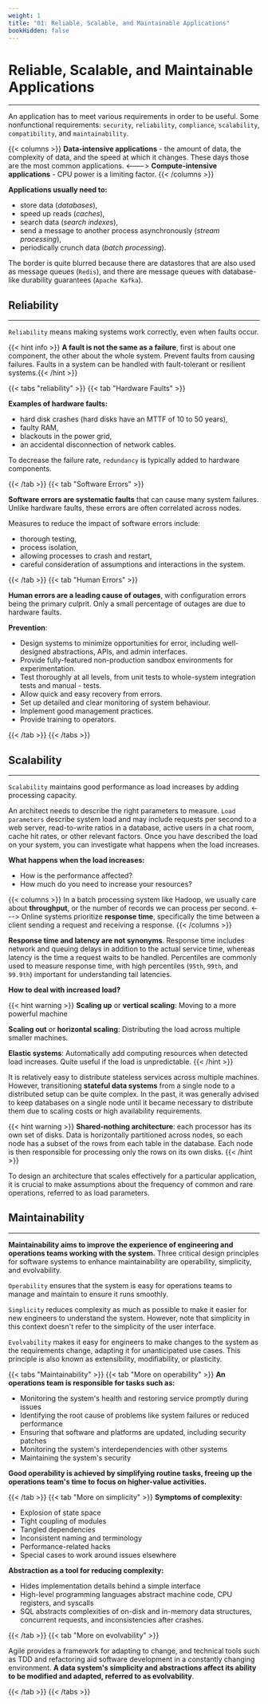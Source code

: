 ```yaml
---
weight: 1
title: "01: Reliable, Scalable, and Maintainable Applications"
bookHidden: false
---
```


# Reliable, Scalable, and Maintainable Applications
---

An application has to meet various requirements in order to be useful. Some nonfunctional requirements: `security`, `reliability`, `compliance`, `scalability`, `compatibility`, and `maintainability`.

{{< columns >}}
**Data-intensive applications** - the amount of data, the complexity of data, and the speed at which it changes. These days those are the most common applications.
<--->
**Compute-intensive applications** - CPU power is a limiting factor.
{{< /columns >}}

**Applications usually need to:**
- store data (*databases*),
- speed up reads (*caches*),
- search data (*search indexes*),
- send a message to another process asynchronously (*stream processing*),
- periodically crunch data (*batch processing*).

The border is quite blurred because there are datastores that are also used as message queues (`Redis`), and there are message queues with database-like durability guarantees (`Apache Kafka`).


## Reliability
---

`Reliability` means making systems work correctly, even when faults occur.

{{< hint info >}} **A fault is not the same as a failure**, first is about one component, the other about the whole system. Prevent faults from causing failures. Faults in a system can be handled with fault-tolerant or resilient systems.{{< /hint >}}

{{< tabs "reliability" >}}
{{< tab "Hardware Faults" >}}

**Examples of hardware faults:**
- hard disk crashes (hard disks have an MTTF of 10 to 50 years),
- faulty RAM,
- blackouts in the power grid,
- an accidental disconnection of network cables.

To decrease the failure rate, `redundancy` is typically added to hardware components.

{{< /tab >}}
{{< tab "Software Errors" >}}

**Software errors are systematic faults** that can cause many system failures. Unlike hardware faults, these errors are often correlated across nodes.

Measures to reduce the impact of software errors include:
- thorough testing,
- process isolation,
- allowing processes to crash and restart,
- careful consideration of assumptions and interactions in the system.

{{< /tab >}}
{{< tab "Human Errors" >}}

**Human errors are a leading cause of outages**, with configuration errors being the primary culprit. Only a small percentage of outages are due to hardware faults.

**Prevention**:
- Design systems to minimize opportunities for error, including well-designed abstractions, APIs, and admin interfaces.
- Provide fully-featured non-production sandbox environments for experimentation.
- Test thoroughly at all levels, from unit tests to whole-system integration tests and manual - tests.
- Allow quick and easy recovery from errors.
- Set up detailed and clear monitoring of system behaviour.
- Implement good management practices.
- Provide training to operators.

{{< /tab >}}
{{< /tabs >}}

## Scalability
---

`Scalability` maintains good performance as load increases by adding processing capacity.

An architect needs to describe the right parameters to measure. `Load parameters` describe system load and may include requests per second to a web server, read-to-write ratios in a database, active users in a chat room, cache hit rates, or other relevant factors. Once you have described the load on your system, you can investigate what happens when the load increases.

**What happens when the load increases:**
- How is the performance affected?
- How much do you need to increase your resources?

{{< columns >}}
In a batch processing system like Hadoop, we usually care about **throughput**, or the number of records we can process per second.
<--->
Online systems prioritize **response time**, specifically the time between a client sending a request and receiving a response.
{{< /columns >}}

**Response time and latency are not synonyms**. Response time includes network and queuing delays in addition to the actual service time, whereas latency is the time a request waits to be handled. Percentiles are commonly used to measure response time, with high percentiles (`95th`, `99th`, and `99.9th`) important for understanding tail latencies.

**How to deal with increased load?**

{{< hint warning >}}
**Scaling up** or **vertical scaling**: Moving to a more powerful machine

**Scaling out** or **horizontal scaling**: Distributing the load across multiple smaller machines.

**Elastic systems**: Automatically add computing resources when detected load increases. Quite useful if the load is unpredictable.
{{< /hint >}}

It is relatively easy to distribute stateless services across multiple machines. However, transitioning **stateful data systems** from a single node to a distributed setup can be quite complex. In the past, it was generally advised to keep databases on a single node until it became necessary to distribute them due to scaling costs or high availability requirements.

{{< hint warning >}}
**Shared-nothing architecture**: each processor has its own set of disks. Data is horizontally partitioned across nodes, so each node has a subset of the rows from each table in the database. Each node is then responsible for processing only the rows on its own disks.
{{< /hint >}}

To design an architecture that scales effectively for a particular application, it is crucial to make assumptions about the frequency of common and rare operations, referred to as load parameters.

## Maintainability
---

**Maintainability aims to improve the experience of engineering and operations teams working with the system.** Three critical design principles for software systems to enhance maintainability are operability, simplicity, and evolvability.

`Operability` ensures that the system is easy for operations teams to manage and maintain to ensure it runs smoothly.

`Simplicity` reduces complexity as much as possible to make it easier for new engineers to understand the system. However, note that simplicity in this context doesn't refer to the simplicity of the user interface.

`Evolvability` makes it easy for engineers to make changes to the system as the requirements change, adapting it for unanticipated use cases. This principle is also known as extensibility, modifiability, or plasticity.

{{< tabs "Maintainability" >}}
{{< tab "More on operability" >}}
**An operations team is responsible for tasks such as:**
- Monitoring the system's health and restoring service promptly during issues
- Identifying the root cause of problems like system failures or reduced performance
- Ensuring that software and platforms are updated, including security patches
- Monitoring the system's interdependencies with other systems
- Maintaining the system's security

**Good operability is achieved by simplifying routine tasks, freeing up the operations team's time to focus on higher-value activities.**

{{< /tab >}}
{{< tab "More on simplicity" >}}
**Symptoms of complexity:**
- Explosion of state space
- Tight coupling of modules
- Tangled dependencies
- Inconsistent naming and terminology
- Performance-related hacks
- Special cases to work around issues elsewhere

**Abstraction as a tool for reducing complexity:**
- Hides implementation details behind a simple interface
- High-level programming languages abstract machine code, CPU registers, and syscalls
- SQL abstracts complexities of on-disk and in-memory data structures, concurrent requests, and inconsistencies after crashes.

{{< /tab >}}
{{< tab "More on evolvability" >}}

Agile provides a framework for adapting to change, and technical tools such as TDD and refactoring aid software development in a constantly changing environment. **A data system's simplicity and abstractions affect its ability to be modified and adapted, referred to as evolvability**.

{{< /tab >}}
{{< /tabs >}}
